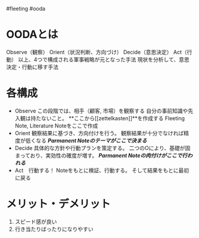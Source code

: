 #fleeting #ooda
# OODAとは
Observe（観察）
Orient（状況判断、方向づけ）
Decide（意思決定）
Act（行動）
以上、4つで構成される軍事戦略が元となった手法
現状を分析して、意思決定・行動に移す手法
# 各構成
- Observe
  この段階では、相手（顧客, 市場）を観察する
  自分の事前知識や先入観は持たないこと。
  **ここから[[zettelkasten]]**を作成する
  Fleeting Note,  Literature Noteをここで作成
- Orient
  観察結果に基づき、方向付けを行う。
  観察結果が十分でなければ精度が低くなる
  ***Parmanent Noteのテーマがここで決まる***
- Decide
  具体的な方針や行動プランを策定する。
  二つのOにより、基礎が固まっており、実効性の確度が増す。
   ***Parmanent Noteの肉付けがここで行われる***
- Act　行動する！
  Noteをもとに検証、行動する。
  そして結果をもとに最初に戻る
# メリット・デメリット
1. スピード感が良い
2. 行き当たりばったりになりやすい
  